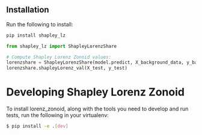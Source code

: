 ## Installation

Run the following to install:

```python
pip install shapley_lz
````

```python
from shapley_lz import ShapleyLorenzShare

# Compute Shapley Lorenz Zonoid values:
lorenzshare = ShapleyLorenzShare(model.predict, X_background_data, y_background_data)
lorenzshare.shapleyLorenz_val(X_test, y_test)
```

# Developing Shapley Lorenz Zonoid

To install lorenz_zonoid, along with the tools you need to develop and run tests, run the following in your virtualenv:

```bash
$ pip install -e .[dev]
```